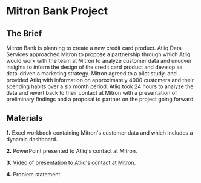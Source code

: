 # Mitron Bank Project

## The Brief
Mitron Bank is planning to create a new credit card product. Atliq Data Services approached Mitron to propose a partnership through which Atliq would work with the team at Mitron to analyze customer data and uncover insights to inform the design of the credit card product and develop aa data-driven a marketing strategy. Mitron agreed to a pilot study, and provided Atliq with information on approximately 4000 customers and their spending habits over a six month period. Atliq took 24 hours to analyze the data and revert back to their contact at Mitron with a presentation of preliminary findings and a proposal to partner on the project going forward.

## Materials
**1.** Excel workbook containing Mitron's customer data and which includes a dynamic dashboard.

**2.** PowerPoint presented to Atliq's contact at Mitron.

**3.** [Video of presentation to Atliq's contact at Mitron.](https://www.youtube.com/watch?v=aOFVULlKO74)

**4.** Problem statement.

